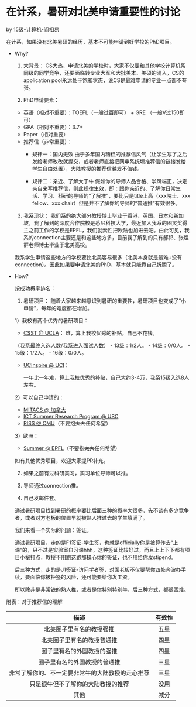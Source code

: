 # 在计系，暑研对北美申请重要性的讨论

by [15级-计算机-阎相易](个人申请总结/计算机科学与工程系/[US]-15-阎相易)

在计系，如果没有北美暑研的经历，基本不可能申请到好学校的PhD项目。

- Why?

  1. 大背景：
    CS大热，申请北美的学校时，大家不仅要和其他学校计算机系同级的同学竞争，还要面临转专业大军和大批美本、美硕的涌入，CS的application pool永远处于饱和状态，说CS是最难申请的专业一点都不夸张。

  2. PhD申请要素：
    - 英语（相对不重要）：TOEFL（一般过百即可） + GRE （一般V过150即可）
    - GPA（相对不重要）：3.7+
    - Paper（相对重要）
    - 推荐信（非常重要）：
      - 规律一：国内无效
      由于多年国内糟糕的推荐信风气（让学生写了之后发给老师改改就提交，或者老师直接把网申系统填推荐信的链接发给学生自由处置），大陆教授的推荐信越发不值钱。

      - 规律二：亲近、了解大于牛
      假如你的导师人品合格、学风端正，决定亲自来写推荐信，则此规律生效，即：跟你亲近的、了解你日常生活、学习、科研的导师的“了解推”，要比只是title上高（xxx院士、xxx fellow、xxx chair）但是并不了解你的导师的“普通推”有效很多。

  3. 我系现状：
    我们系的绝大部分教授博士毕业于香港、英国、日本和新加坡，我了解到的深度合作院校是悉尼科技大学，最近加入我系的图灵奖得主之前工作的学校是EPFL，我们就索性把欧陆也加进去吧。由此可见，我系的connection主要还是和这些地方多，目前我了解到的只有郝祁、张煜群老师博士毕业于北美高校。

    我系学生申请这些地方的学校要比北美容易很多（北美本身就是最难+没有connection）。因此如果要申请北美的PhD，基本就只能靠自己折腾了。

- How?

  按成功概率排名：

  1. 暑研项目：
    随着大家越来越意识到暑研的重要性，暑研项目也变成了“小申请”，每年的难度都在增加。

    1）我校有两个优秀的暑研项目：
    - [CSST @ UCLA](https://csst.ucla.edu/)：
      难，算上我校优秀的补贴，自己不花钱。

    （我系最终入选人数/我系进入面试人数）
      - 13级：1/2人。
      - 14级：0/0人。
      - 15级：1/2人。
      - 16级：0/0人。

    - [UCInspire @ UCI](https://sites.uci.edu/ucinspire/)：

      一年比一年难，算上我校优秀的补贴，自己大约3-4万，我系15级入选8人左右。

    2）可以自己申请的：
    - [MITACS @ 加拿大](https://www.mitacs.ca/en)
    - [ICT Summer Research Program @ USC](http://ict.usc.edu/academics/internships/)
    - [RISS @ CMU](https://riss.ri.cmu.edu/)（不要抱~~太大~~任何希望）

    3）欧洲：
    - [Summer @ EPFL](https://summer.epfl.ch/)（不要抱~~太大~~任何希望）

    如有其他优秀项目，欢迎大家提PR补充。

  2. 如果之前有过科研实习，实习单位导师可以推。

  3. 导师通过connection推。

  4. 自己发邮件套。

  通过暑研项目找到暑研的概率要比后面三种的概率大很多，先不谈有多少竞争者，或者对方老板的位置早就被熟人推过去的学生填满了。

  我们来看一个实际的问题：签证。

  通过暑研项目，走的是F1签证-学生签，也就是officially你是被算作去“上课”的，只不过是实验室自习课hhh，这种签证比较好过，而且上上下下都有项目小秘打点，教授不用跑这跑那操心你的签证，也不用给你发stipend。

  后三种方式，走的是J1签证-访问学者签，对面老板不仅要帮你四处奔波办手续，要面临你被拒签的风险，还可能要给你发工资。

  所以除非是非常铁的熟人推，或者是你特别特别牛，后三种方式，都很困难。



附表：对于推荐信的理解

| 描述 | 有效性 |           
| :---: | :---: |
| 北美圈子里有名的教授强推 | 五星 |
| 北美圈子里有名的教授普通推 | 四星 |
| 圈子里有名的外国教授的强推 | 四星 |
| 圈子里有名的外国教授的普通推 | 三星 |
| 非常了解你的、不一定要非常牛的大陆教授的走心推荐 | 三星 |
| 只是很牛但不了解你的大陆教授的推荐 | 没用 |
| 其他 | 减分 |
